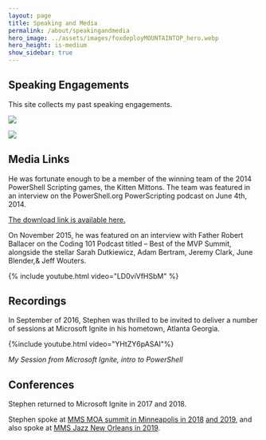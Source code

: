```yaml
---
layout: page
title: Speaking and Media
permalink: /about/speakingandmedia
hero_image: ../assets/images/foxdeployMOUNTAINTOP_hero.webp
hero_height: is-medium
show_sidebar: true
---
```


## Speaking Engagements
This site collects my past speaking engagements.

![](../assets/images/microsoft-ignite-2017-100734688-large.jpg)

![](../assets/images/mms180x150_adjazza.webp)


## Media Links
He was fortunate enough to be a member of the winning team of the 2014 PowerShell Scripting games, the Kitten Mittons.  The team was featured in an interview on the PowerShell.org PowerScripting podcast on June 4th, 2014.  

[The download link is available here.](https://powerscripting.libsyn.com/episode-273-powerscripting-podcast-the-scripting-games-team-winners)

On November 2015, he was featured on an interview with Father Robert Ballacer on the Coding 101 Podcast titled – Best of the MVP Summit, alongside the stellar Sarah Dutkiewicz, Adam Bertram, Jeremy Clark, June Blender,& Jeff Wouters. 

{% include youtube.html video="LD0viVfHSbM" %}

## Recordings

In September of 2016, Stephen was thrilled to be invited to deliver a number of sessions at Microsoft Ignite in his hometown, Atlanta Georgia.

{%include youtube.html video="YHtZY6pASAI"%}

*My Session from Microsoft Ignite, intro to PowerShell*

## Conferences

Stephen returned to Microsoft Ignite in 2017 and 2018.  

Stephen spoke at [MMS MOA summit in Minneapolis in 2018](https://mms2018.sched.com/moderator/sred13) [and 2019](https://mms2019.sched.com/speaker/sred13), and also spoke at [MMS Jazz New Orleans in 2019](https://mmsjazz.sched.com/speaker/sred13).  